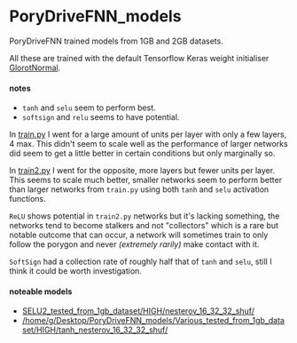 # PoryDriveFNN_models
PoryDriveFNN trained models from 1GB and 2GB datasets.

All these are trained with the default Tensorflow Keras weight initialiser [GlorotNormal](https://www.tensorflow.org/api_docs/python/tf/keras/initializers/GlorotNormal).

#### notes
- `tanh` and `selu` seem to perform best.
- `softsign` and `relu` seems to have potential.

In [train.py](https://github.com/PoryDrive/PoryDriveFNN/blob/main/train.py) I went for a large amount of units per layer with only a few layers, 4 max. This didn't seem to scale well as the performance of larger networks did seem to get a little better in certain conditions but only marginally so.

In [train2.py](https://github.com/PoryDrive/PoryDriveFNN/blob/main/train2.py) I went for the opposite, more layers but fewer units per layer. This seems to scale much better, smaller networks seem to perform better than larger networks from `train.py` using both `tanh` and `selu` activation functions.

`ReLU` shows potential in `train2.py` networks but it's lacking something, the networks tend to become stalkers and not "collectors" which is a rare but notable outcome that can occur, a network will sometimes train to only follow the porygon and never _(extremely rarily)_ make contact with it.

`SoftSign` had a collection rate of roughly half that of `tanh` and `selu`, still I think it could be worth investigation.

#### noteable models
- [SELU2_tested_from_1gb_dataset/HIGH/nesterov_16_32_32_shuf/](SELU2_tested_from_1gb_dataset/HIGH/nesterov_16_32_32_shuf/)
- [/home/g/Desktop/PoryDriveFNN_models/Various_tested_from_1gb_dataset/HIGH/tanh_nesterov_16_32_32_shuf/](/home/g/Desktop/PoryDriveFNN_models/Various_tested_from_1gb_dataset/HIGH/tanh_nesterov_16_32_32_shuf/)
